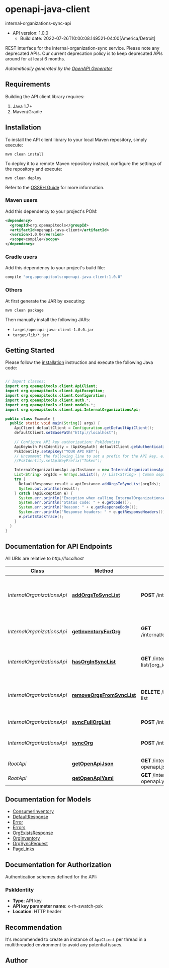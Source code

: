 # openapi-java-client

internal-organizations-sync-api
- API version: 1.0.0
  - Build date: 2022-07-26T10:00:08.149521-04:00[America/Detroit]

REST interface for the internal-organization-sync service. Please note any deprecated APIs. Our current deprecation policy is to keep deprecated APIs around for at least 6 months.


*Automatically generated by the [OpenAPI Generator](https://openapi-generator.tech)*


## Requirements

Building the API client library requires:
1. Java 1.7+
2. Maven/Gradle

## Installation

To install the API client library to your local Maven repository, simply execute:

```shell
mvn clean install
```

To deploy it to a remote Maven repository instead, configure the settings of the repository and execute:

```shell
mvn clean deploy
```

Refer to the [OSSRH Guide](http://central.sonatype.org/pages/ossrh-guide.html) for more information.

### Maven users

Add this dependency to your project's POM:

```xml
<dependency>
  <groupId>org.openapitools</groupId>
  <artifactId>openapi-java-client</artifactId>
  <version>1.0.0</version>
  <scope>compile</scope>
</dependency>
```

### Gradle users

Add this dependency to your project's build file:

```groovy
compile "org.openapitools:openapi-java-client:1.0.0"
```

### Others

At first generate the JAR by executing:

```shell
mvn clean package
```

Then manually install the following JARs:

* `target/openapi-java-client-1.0.0.jar`
* `target/lib/*.jar`

## Getting Started

Please follow the [installation](#installation) instruction and execute the following Java code:

```java

// Import classes:
import org.openapitools.client.ApiClient;
import org.openapitools.client.ApiException;
import org.openapitools.client.Configuration;
import org.openapitools.client.auth.*;
import org.openapitools.client.models.*;
import org.openapitools.client.api.InternalOrganizationsApi;

public class Example {
  public static void main(String[] args) {
    ApiClient defaultClient = Configuration.getDefaultApiClient();
    defaultClient.setBasePath("http://localhost");
    
    // Configure API key authorization: PskIdentity
    ApiKeyAuth PskIdentity = (ApiKeyAuth) defaultClient.getAuthentication("PskIdentity");
    PskIdentity.setApiKey("YOUR API KEY");
    // Uncomment the following line to set a prefix for the API key, e.g. "Token" (defaults to null)
    //PskIdentity.setApiKeyPrefix("Token");

    InternalOrganizationsApi apiInstance = new InternalOrganizationsApi(defaultClient);
    List<String> orgIds = Arrays.asList(); // List<String> | Comma separated list of org_ids. (Ex. 123,456,789)
    try {
      DefaultResponse result = apiInstance.addOrgsToSyncList(orgIds);
      System.out.println(result);
    } catch (ApiException e) {
      System.err.println("Exception when calling InternalOrganizationsApi#addOrgsToSyncList");
      System.err.println("Status code: " + e.getCode());
      System.err.println("Reason: " + e.getResponseBody());
      System.err.println("Response headers: " + e.getResponseHeaders());
      e.printStackTrace();
    }
  }
}

```

## Documentation for API Endpoints

All URIs are relative to *http://localhost*

Class | Method | HTTP request | Description
------------ | ------------- | ------------- | -------------
*InternalOrganizationsApi* | [**addOrgsToSyncList**](docs/InternalOrganizationsApi.md#addOrgsToSyncList) | **POST** /internal/organizations-sync-list | Add a given list of organizations to the database sync list.
*InternalOrganizationsApi* | [**getInventoryForOrg**](docs/InternalOrganizationsApi.md#getInventoryForOrg) | **GET** /internal/organizations/{org_id}/inventory | See conduit representation of an org&#39;s systems from RHSM.
*InternalOrganizationsApi* | [**hasOrgInSyncList**](docs/InternalOrganizationsApi.md#hasOrgInSyncList) | **GET** /internal/organizations-sync-list/{org_id} | Check if given Org ID is in the database sync list.
*InternalOrganizationsApi* | [**removeOrgsFromSyncList**](docs/InternalOrganizationsApi.md#removeOrgsFromSyncList) | **DELETE** /internal/organizations-sync-list | Remove a given list of organizations from the database sync list.
*InternalOrganizationsApi* | [**syncFullOrgList**](docs/InternalOrganizationsApi.md#syncFullOrgList) | **POST** /internal/rpc/syncAllOrgs | Sync all organizations.
*InternalOrganizationsApi* | [**syncOrg**](docs/InternalOrganizationsApi.md#syncOrg) | **POST** /internal/rpc/syncOrg | Sync organization for given org_id.
*RootApi* | [**getOpenApiJson**](docs/RootApi.md#getOpenApiJson) | **GET** /internal-organizations-sync-openapi.json | 
*RootApi* | [**getOpenApiYaml**](docs/RootApi.md#getOpenApiYaml) | **GET** /internal-organizations-sync-openapi.yaml | 


## Documentation for Models

 - [ConsumerInventory](docs/ConsumerInventory.md)
 - [DefaultResponse](docs/DefaultResponse.md)
 - [Error](docs/Error.md)
 - [Errors](docs/Errors.md)
 - [OrgExistsResponse](docs/OrgExistsResponse.md)
 - [OrgInventory](docs/OrgInventory.md)
 - [OrgSyncRequest](docs/OrgSyncRequest.md)
 - [PageLinks](docs/PageLinks.md)


## Documentation for Authorization

Authentication schemes defined for the API:
### PskIdentity

- **Type**: API key
- **API key parameter name**: x-rh-swatch-psk
- **Location**: HTTP header


## Recommendation

It's recommended to create an instance of `ApiClient` per thread in a multithreaded environment to avoid any potential issues.

## Author



